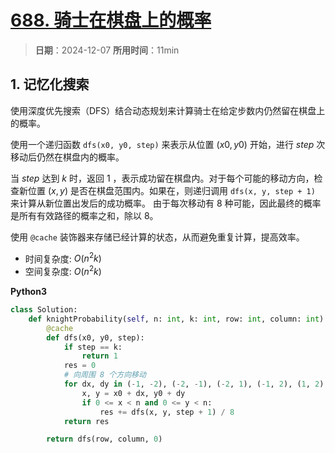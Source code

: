 # [688. 骑士在棋盘上的概率](https://leetcode.cn/problems/knight-probability-in-chessboard/description/)

> **日期**：2024-12-07
> **所用时间**：11min

## 1. 记忆化搜索

使用深度优先搜索（DFS）结合动态规划来计算骑士在给定步数内仍然留在棋盘上的概率。

使用一个递归函数 `dfs(x0, y0, step)` 来表示从位置 $(x0, y0)$ 开始，进行 $step$ 次移动后仍然在棋盘内的概率。

当 $step$ 达到 $k$ 时，返回 $1$ ，表示成功留在棋盘内。对于每个可能的移动方向，检查新位置 $(x, y)$ 是否在棋盘范围内。如果在，则递归调用 `dfs(x, y, step + 1)` 来计算从新位置出发后的成功概率。
由于每次移动有 $8$ 种可能，因此最终的概率是所有有效路径的概率之和，除以 $8$。

使用 `@cache` 装饰器来存储已经计算的状态，从而避免重复计算，提高效率。

- 时间复杂度: $O(n^2k)$
- 空间复杂度: $O(n^2k)$

**Python3**

```python
class Solution:
    def knightProbability(self, n: int, k: int, row: int, column: int) -> float:
        @cache
        def dfs(x0, y0, step):
            if step == k:
                return 1
            res = 0
            # 向周围 8 个方向移动
            for dx, dy in (-1, -2), (-2, -1), (-2, 1), (-1, 2), (1, 2), (2, 1), (2, -1), (1, -2):
                x, y = x0 + dx, y0 + dy
                if 0 <= x < n and 0 <= y < n:
                    res += dfs(x, y, step + 1) / 8
            return res

        return dfs(row, column, 0)
```